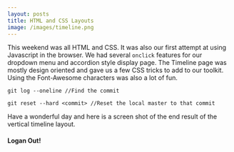 ```yaml
---
layout: posts
title: HTML and CSS Layouts
image: /images/timeline.png
---
```


This weekend was all HTML and CSS. It was also our first attempt at using
Javascript in the browser. We had several `onclick` features for our dropdown
menu and accordion style display page. The Timeline page was mostly design
oriented and gave us a few CSS tricks to add to our toolkit. Using the
Font-Awesome characters was also a lot of fun.


    git log --oneline //Find the commit

    git reset --hard <commit> //Reset the local master to that commit


Have a wonderful day and here is a screen shot of the end result of the
vertical timeline layout.

#### Logan Out!
